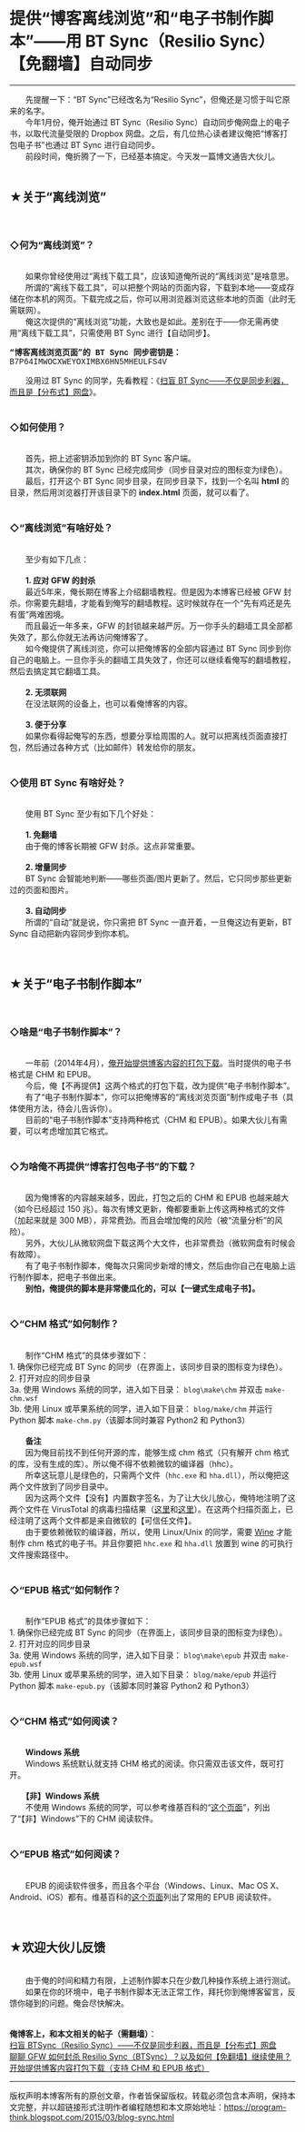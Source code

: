 # 提供“博客离线浏览”和“电子书制作脚本”——用 BT Sync（Resilio Sync）【免翻墙】自动同步 

-----

<div class="post-body entry-content">
　　先提醒一下：“BT Sync”已经改名为“Resilio Sync”，但俺还是习惯于叫它原来的名字。<br/>
　　今年1月份，俺开始通过 BT Sync（Resilio Sync）自动同步俺网盘上的电子书，以取代流量受限的 Dropbox 网盘。之后，有几位热心读者建议俺把“博客打包电子书”也通过 BT Sync 进行自动同步。<br/>
　　前段时间，俺折腾了一下，已经基本搞定。今天发一篇博文通告大伙儿。<a name="more"></a><br/>
<br/>
<h2>★关于“离线浏览”</h2><br/>
<h3>◇何为“离线浏览”？</h3><br/>
　　如果你曾经使用过“离线下载工具”，应该知道俺所说的“离线浏览”是啥意思。<br/>
　　所谓的“离线下载工具”，可以把整个网站的页面内容，下载到本地——变成存储在你本机的网页。下载完成之后，你可以用浏览器浏览这些本地的页面（此时无需联网）。<br/>
　　俺这次提供的“离线浏览”功能，大致也是如此。差别在于——你无需再使用“离线下载工具”，只需使用 BT Sync 进行【自动同步】。<br/>
<pre style="font-family:Courier,monospace;"><b>“博客离线浏览页面”的 BT Sync 同步密钥是：</b>
B7P64IMWOCXWEYOXIMBX6HN5MHEULFS4V</pre>　　没用过 BT Sync 的同学，先看教程：《<a href="../../2015/01/BitTorrent-Sync.md">扫盲 BT Sync——不仅是同步利器，而且是【分布式】网盘</a>》。<br/>
<br/>
<h3>◇如何使用？</h3><br/>
　　首先，把上述密钥添加到你的 BT Sync 客户端。<br/>
　　其次，确保你的 BT Sync 已经完成同步（同步目录对应的图标变为绿色）。<br/>
　　最后，打开这个 BT Sync 同步目录，在同步目录下，找到一个名叫 <b>html</b> 的目录，然后用浏览器打开该目录下的 <b>index.html</b> 页面，就可以看了。<br/>
<br/>
<h3>◇“离线浏览”有啥好处？</h3><br/>
　　至少有如下几点：<br/>
<br/>
　　<b>1. 应对 GFW 的封杀</b><br/>
　　最近5年来，俺长期在博客上介绍翻墙教程。但是因为本博客已经被 GFW 封杀。你需要先翻墙，才能看到俺写的翻墙教程。这时候就存在一个“先有鸡还是先有蛋”两难困境。<br/>
　　而且最近一年多来，GFW 的封锁越来越严厉。万一你手头的翻墙工具全部都失效了，那么你就无法再访问俺博客了。<br/>
　　如今俺提供了离线浏览，你可以把俺博客的全部内容通过 BT Sync 同步到你自己的电脑上。一旦你手头的翻墙工具失效了，你还可以继续看俺写的翻墙教程，然后去搞定其它翻墙工具。<br/>
<br/>
　　<b>2. 无须联网</b><br/>
　　在没法联网的设备上，也可以看俺博客的内容。<br/>
<br/>
　　<b>3. 便于分享</b><br/>
　　如果你看得起俺写的东西，想要分享给周围的人。就可以把离线页面直接打包，然后通过各种方式（比如邮件）转发给你的朋友。<br/>
<br/>
<h3>◇使用 BT Sync 有啥好处？</h3><br/>
　　使用 BT Sync 至少有如下几个好处：<br/>
<br/>
　　<b>1. 免翻墙</b><br/>
　　由于俺的博客长期被 GFW 封杀。这点非常重要。<br/>
<br/>
　　<b>2. 增量同步</b><br/>
　　BT Sync 会智能地判断——哪些页面/图片更新了。然后，它只同步那些更新过的页面和图片。<br/>
<br/>
　　<b>3. 自动同步</b><br/>
　　所谓的“自动”就是说，你只需把 BT Sync 一直开着，一旦俺这边有更新，BT Sync 自动把新内容同步到你本机。<br/>
<br/>
<br/>
<h2>★关于“电子书制作脚本”</h2><br/>
<h3>◇啥是“电子书制作脚本”？</h3><br/>
　　一年前（2014年4月），<a href="../../2014/04/blog-ebook.md">俺开始提供博客内容的打包下载</a>。当时提供的电子书格式是 CHM 和 EPUB。<br/>
　　今后，俺【不再提供】这两个格式的打包下载，改为提供“电子书制作脚本”。<br/>
　　有了“电子书制作脚本”，你可以把俺博客的“离线浏览页面”制作成电子书（具体使用方法，待会儿告诉你）。<br/>
　　目前的“电子书制作脚本”支持两种格式（CHM 和 EPUB）。如果大伙儿有需要，可以考虑增加其它格式。<br/>
<br/>
<h3>◇为啥俺不再提供“博客打包电子书”的下载？</h3><br/>
　　因为俺博客的内容越来越多，因此，打包之后的 CHM 和 EPUB 也越来越大（如今已经超过 150 兆）。每次有博文更新，俺都要重新上传这两种格式的文件（加起来就是 300 MB），非常费劲。而且会增加俺的风险（被“流量分析”的风险）。<br/>
　　另外，大伙儿从微软网盘下载这两个大文件，也非常费劲（微软网盘有时候会有故障）。<br/>
　　有了电子书制作脚本，俺每次只需同步新增的博文，然后由你自己在电脑上运行制作脚本，把电子书做出来。<br/>
　　<b>别怕，俺提供的脚本是非常傻瓜化的，可以【一键式生成电子书】。</b><br/>
<br/>
<h3>◇“CHM 格式”如何制作？</h3><br/>
　　制作“CHM 格式”的具体步骤如下：<br/>
1. 确保你已经完成 BT Sync 的同步（在界面上，该同步目录的图标变为绿色）。<br/>
2. 打开对应的同步目录<br/>
3a. 使用 Windows 系统的同学，进入如下目录： <code>blog\make\chm</code> 并双击 <code>make-chm.wsf</code><br/>
3b. 使用 Linux 或苹果系统的同学，进入如下目录： <code>blog/make/chm</code> 并运行 Python 脚本 <code>make-chm.py</code>（该脚本同时兼容 Python2 和 Python3）<br/>
<br/>
　　<b>备注</b><br/>
　　因为俺目前找不到任何开源的库，能够生成 chm 格式（只有解开 chm 格式的库，没有生成的库）。所以俺不得不依赖微软的编译器（hhc）。<br/>
　　所幸这玩意儿是绿色的，只需两个文件（<code>hhc.exe</code> 和 <code>hha.dll</code>），所以俺把这两个文件放到了同步目录中。<br/>
　　因为这两个文件【没有】内置数字签名，为了让大伙儿放心，俺特地注明了这两个文件在 VirusTotal 的病毒扫描结果（<a href="https://www.virustotal.com/en/file/3e96894609819ae3d595ff6e0fbe9ce6c9ac17bdeda256b994831992f668cb99/analysis/" rel="nofollow" target="_blank">这里</a>和<a href="https://www.virustotal.com/en/file/32003df5ecd25fa39a0c410a487c8b8440758f199eb4032b4ec03cd8f1da220c/analysis/" rel="nofollow" target="_blank">这里</a>）。在这两个扫描页面上，已经注明了这两个文件都是来自微软的【可信任文件】。<br/>
　　由于要依赖微软的编译器，所以，使用 Linux/Unix 的同学，需要 <a href="https://en.wikipedia.org/wiki/Wine_(software)" rel="nofollow" target="_blank">Wine</a> 才能制作 chm 格式的电子书。并且你要把 <code>hhc.exe</code> 和 <code>hha.dll</code> 放置到 wine 的可执行文件搜索路径中。<br/>
<br/>
<h3>◇“EPUB 格式”如何制作？</h3><br/>
　　制作“EPUB 格式”的具体步骤如下：<br/>
1. 确保你已经完成 BT Sync 的同步（在界面上，该同步目录的图标变为绿色）。<br/>
2. 打开对应的同步目录<br/>
3a. 使用 Windows 系统的同学，进入如下目录： <code>blog\make\epub</code> 并双击 <code>make-epub.wsf</code><br/>
3b. 使用 Linux 或苹果系统的同学，进入如下目录： <code>blog/make/epub</code> 并运行 Python 脚本 <code>make-epub.py</code>（该脚本同时兼容 Python2 和 Python3）<br/>
<br/>
<h3>◇“CHM 格式”如何阅读？</h3><br/>
　　<b>Windows 系统</b><br/>
　　Windows 系统默认就支持 CHM 格式的阅读。你只需双击该文件，既可打开。<br/>
<br/>
　　<b>【非】Windows 系统</b><br/>
　　不使用 Windows 系统的同学，可以参考维基百科的“<a href="https://en.wikipedia.org/wiki/Microsoft_Compiled_HTML_Help" rel="nofollow" target="_blank">这个页面</a>”，列出了“【非】Windows”下的 CHM 阅读软件。<br/>
<br/>
<h3>◇“EPUB 格式”如何阅读？</h3><br/>
　　EPUB 的阅读软件很多，而且各个平台（Windows、Linux、Mac OS X、Android、iOS）都有。维基百科的<a href="https://zh.wikipedia.org/wiki/EPUB" rel="nofollow" target="_blank">这个页面</a>列出了常用的 EPUB 阅读软件。<br/>
<br/>
<br/>
<h2>★欢迎大伙儿反馈</h2><br/>
　　由于俺的时间和精力有限，上述制作脚本只在少数几种操作系统上进行测试。<br/>
　　如果在你的环境中，电子书制作脚本无法正常工作，拜托你到俺博客留言，反馈你碰到的问题。俺会尽快解决。<br/>
<br/>
<br/>
<b>俺博客上，和本文相关的帖子（需翻墙）</b>：<br/>
<a href="../../2015/01/BitTorrent-Sync.md">扫盲 BTSync（Resilio Sync）——不仅是同步利器，而且是【分布式】网盘</a><br/>
<a href="../../2017/08/GFW-Resilio-Sync.md">聊聊 GFW 如何封杀 Resilio Sync（BTSync）？以及如何【免翻墙】继续使用？</a><br/>
<a href="../../2014/04/blog-ebook.md">开始提供博客内容打包下载（支持 CHM 和 EPUB 格式）</a>
</div>


------------------------------------------------

版权声明本博客所有的原创文章，作者皆保留版权。转载必须包含本声明，保持本文完整，并以超链接形式注明作者编程随想和本文原始地址：https://program-think.blogspot.com/2015/03/blog-sync.html

